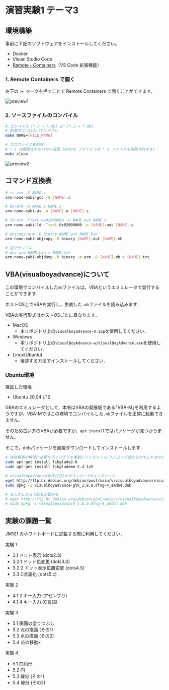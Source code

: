 # 演習実験1 テーマ3

## 環境構築

事前に下記のソフトウェアをインストールしてください。

- Docker
- Visual Studio Code
- [Remote - Containers](https://marketplace.visualstudio.com/items?itemName=ms-vscode-remote.remote-containers)（VS Code 拡張機能）

### 1. Remote Containers で開く

左下の `><` マークを押すことで Remote Containers で開くことができます。

![preview1](https://user-images.githubusercontent.com/49851726/123954396-4eeeab80-d9e3-11eb-942c-eb80e3ac35eb.gif)

### 2. ソースファイルのコンパイル

```sh
# コンパイル (*.c → *.mb) or (*.s → *.mb)
# 拡張子はつけないでください
make NAME=[FILE_NAME]

# カスファイルを削除
# *.s は削除されないので注意 (extra ファイルでは *.s ファイルも削除されます)
make clean
```

![preview2](https://user-images.githubusercontent.com/49851726/123954472-662d9900-d9e3-11eb-8e0b-b14251c1dd6d.gif)

## コマンド互換表

```sh
# cc-arm -S NAME.c
arm-none-eabi-gcc -S [NAME].c

# as-arm -o NAME.o NAME.s
arm-none-eabi-as -o [NAME].o [NAME].s

# ld-arm -Ttext Ox02000000 -o NAME.out NAME.o
arm-none-eabi-ld -Ttext 0x02000000 -o [NAME].out [NAME].o

# objcopy-arm -O binary NAME.out NAME.bin
arm-none-eabi-objcopy -O binary [NAME].out [NAME].mb

# 逆アセンブル
# das-arm NAME.bin > NAME.txt
arm-none-eabi-objdump -b binary -m arm -D [NAME].mb > [NAME].txt
```

## VBA(visualboyadvance)について

この環境でコンパイルした`mb`ファイルは，VBAというエミュレータで実行することができます．

ホストOS上でVBAを実行し，生成した`.mb`ファイルを読み込みます．

VBAの実行形式はホストOSごとに異なります．

- MacOS
  - 本リポジトリ上の`visualboyadvance-m.app`を使用してください．
- Windows
  - 本リポジトリ上の`VisualBoyAdvance-w/VisualBoyAdvance.exe`を使用してください．
- Linux(Ubuntu)
  - 後述する方法でインストールしてください．

### Ubuntu環境

検証した環境

- Ubuntu 20.04 LTS

GBAのエミュレータとして，本来はVBAの発展版である｢VBA-M｣を利用するようですが，VBA-Mではこの環境でコンパイルした`.mb`ファイルを正常に起動できません．

そのため古い方のVBAが必要ですが，`apt install`ではパッケージが見つかりません．

そこで，debパッケージを直接ダウンロードしてインストールします．

```bash
# 依存関係の解消に必要なライブラリを事前にインストール(人によって異なるかもしれません)
sudo apt-get install libglade2-0
sudo apt-get install libglademm-2.4-1v5

# visualboyadvance(GUI付き)のダウンロード&インストール
wget http://ftp.br.debian.org/debian/pool/main/v/visualboyadvance/visualboyadvance-gtk_1.8.0.dfsg-4_amd64.deb
sudo dpkg -i visualboyadvance-gtk_1.8.0.dfsg-4_amd64.deb

# もしかしたら下記も必要かも
# wget http://ftp.br.debian.org/debian/pool/main/v/visualboyadvance/visualboyadvance_1.8.0.dfsg-4_amd64.deb
# sudo dpkg -i visualboyadvance_1.8.0.dfsg-4_amd64.deb
```

## 実験の課題一覧

JM101 のホワイトボードに記載する際に利用してください．

実験 1

- 3.1 ドット表示 (dots2.S)
- 3.2.1 ドット色変更 (dots3.S)
- 3.2.2 ドット表示位置変更 (dots4.S)
- 3.3 C言語化 (dots5.c)

実験 2

- 4.1.2 キー入力 (アセンブリ)
- 4.1.4 キー入力 (C言語)

実験 3

- 5.1 画面の塗りつぶし
- 5.2 点の描画 (その1)
- 5.3 点の描画 (その2)
- 5.4 点の移動x

実験 4

- 5.1 四角形
- 5.2 円
- 5.3 線分 (その1)
- 5.4 線分 (その2)
